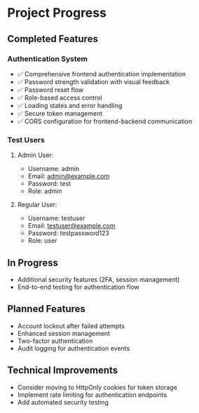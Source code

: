 # Project Progress

## Completed Features

### Authentication System
- ✅ Comprehensive frontend authentication implementation
- ✅ Password strength validation with visual feedback
- ✅ Password reset flow
- ✅ Role-based access control
- ✅ Loading states and error handling
- ✅ Secure token management
- ✅ CORS configuration for frontend-backend communication

### Test Users
1. Admin User:
   - Username: admin
   - Email: admin@example.com
   - Password: test
   - Role: admin

2. Regular User:
   - Username: testuser
   - Email: testuser@example.com
   - Password: testpassword123
   - Role: user

## In Progress
- Additional security features (2FA, session management)
- End-to-end testing for authentication flow

## Planned Features
- Account lockout after failed attempts
- Enhanced session management
- Two-factor authentication
- Audit logging for authentication events

## Technical Improvements
- Consider moving to HttpOnly cookies for token storage
- Implement rate limiting for authentication endpoints
- Add automated security testing
